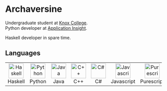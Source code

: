 # Archaversine

Undergraduate student at [Knox College](https://www.knox.edu/). <br />
Python developer at [Application Insight](https://www.applicationinsightllc.com/).

Haskell developer in spare time.

## Languages

<table>
  <tr>
    <td align="center" width="96">
      <a href="https://haskell.org">
        <img src="https://cdn-icons-png.flaticon.com/512/5968/5968259.png" width="48" height="48" alt="Haskell" />
      </a>
      <br>Haskell
    </td>
    <td align="center" width="96">
      <a href="https://python.org">
        <img src="https://static-00.iconduck.com/assets.00/python-icon-512x512-48og66bp.png" width="48" height="48" alt="Python" />
      </a>
      <br>Python
    </td>
    <td align="center" width="96">
      <a href="https://www.java.com">
        <img src="https://cdn-icons-png.flaticon.com/512/226/226777.png" width="48" height="48" alt="Java" />
      </a>
      <br>Java
    </td>
    <td align="center" width="96">
      <a href="https://cplusplus.com" >
        <img src="https://cdn-icons-png.flaticon.com/512/6132/6132222.png" width="48" height="48" alt="C++" />
      </a>
      <br>C++
    </td>
    <td align="center" width="96">
      <a href="https://learn.microsoft.com/en-us/dotnet/csharp/" >
        <img src="https://static-00.iconduck.com/assets.00/c-sharp-c-icon-456x512-9sej0lrz.png" width="48" height="48" alt="C#" />
      </a>
      <br>C#
    </td>
    <td align="center" width="96">
      <a href="https://www.javascript.com">
        <img src="https://cdn4.iconfinder.com/data/icons/logos-and-brands/512/187_Js_logo_logos-512.png" width="48" height="48" alt="Javascript" />
      </a>
      <br>Javascript
    </td>
    <td align="center"  width="96">
      <a href="https://purescript.org">
        <img src="https://static-00.iconduck.com/assets.00/file-type-purescript-icon-512x512-27ky9ql2.png" width="48" height="48" alt="Purescript" />
      </a>
      <br>Purescript
    </td>
</table>
